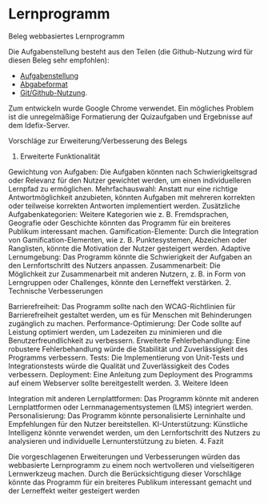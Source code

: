 
# Lernprogramm
Beleg webbasiertes Lernprogramm 
  
Die Aufgabenstellung besteht aus den Teilen (die Github-Nutzung wird für diesen Beleg sehr empfohlen):
* [Aufgabenstellung](Beleg-Aufgabenstellung.md)
* [Abgabeformat](Beleg-Abgabeformat.md)
* [Git/Github-Nutzung](https://github.com/HTWDD-RN/RTSP-Streaming/blob/master/git.md).


Zum entwickeln wurde Google Chrome verwendet.
Ein mögliches Problem ist die unregelmäßige Formatierung der Quizaufgaben und Ergebnisse auf dem Idefix-Server.


Vorschläge zur Erweiterung/Verbesserung des Belegs
1. Erweiterte Funktionalität

Gewichtung von Aufgaben: Die Aufgaben könnten nach Schwierigkeitsgrad oder Relevanz für den Nutzer gewichtet werden, um einen individuelleren Lernpfad zu ermöglichen.
Mehrfachauswahl: Anstatt nur eine richtige Antwortmöglichkeit anzubieten, könnten Aufgaben mit mehreren korrekten oder teilweise korrekten Antworten implementiert werden.
Zusätzliche Aufgabenkategorien: Weitere Kategorien wie z. B. Fremdsprachen, Geografie oder Geschichte könnten das Programm für ein breiteres Publikum interessant machen.
Gamification-Elemente: Durch die Integration von Gamification-Elementen, wie z. B. Punktesystemen, Abzeichen oder Ranglisten, könnte die Motivation der Nutzer gesteigert werden.
Adaptive Lernumgebung: Das Programm könnte die Schwierigkeit der Aufgaben an den Lernfortschritt des Nutzers anpassen.
Zusammenarbeit: Die Möglichkeit zur Zusammenarbeit mit anderen Nutzern, z. B. in Form von Lerngruppen oder Challenges, könnte den Lerneffekt verstärken.
2. Technische Verbesserungen

Barrierefreiheit: Das Programm sollte nach den WCAG-Richtlinien für Barrierefreiheit gestaltet werden, um es für Menschen mit Behinderungen zugänglich zu machen.
Performance-Optimierung: Der Code sollte auf Leistung optimiert werden, um Ladezeiten zu minimieren und die Benutzerfreundlichkeit zu verbessern.
Erweiterte Fehlerbehandlung: Eine robustere Fehlerbehandlung würde die Stabilität und Zuverlässigkeit des Programms verbessern.
Tests: Die Implementierung von Unit-Tests und Integrationstests würde die Qualität und Zuverlässigkeit des Codes verbessern.
Deployment: Eine Anleitung zum Deployment des Programms auf einem Webserver sollte bereitgestellt werden.
3. Weitere Ideen

Integration mit anderen Lernplattformen: Das Programm könnte mit anderen Lernplattformen oder Lernmanagementsystemen (LMS) integriert werden.
Personalisierung: Das Programm könnte personalisierte Lerninhalte und Empfehlungen für den Nutzer bereitstellen.
KI-Unterstützung: Künstliche Intelligenz könnte verwendet werden, um den Lernfortschritt des Nutzers zu analysieren und individuelle Lernunterstützung zu bieten.
4. Fazit

Die vorgeschlagenen Erweiterungen und Verbesserungen würden das webbasierte Lernprogramm zu einem noch wertvolleren und vielseitigeren Lernwerkzeug machen. Durch die Berücksichtigung dieser Vorschläge könnte das Programm für ein breiteres Publikum interessant gemacht und der Lerneffekt weiter gesteigert werden